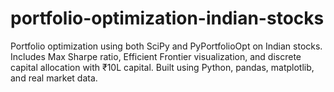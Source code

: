 # portfolio-optimization-indian-stocks
Portfolio optimization using both SciPy and PyPortfolioOpt on Indian stocks. Includes Max Sharpe ratio, Efficient Frontier visualization, and discrete capital allocation with ₹10L capital. Built using Python, pandas, matplotlib, and real market data.
